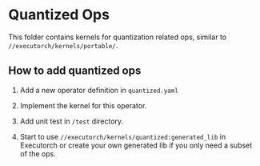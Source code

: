 # Quantized Ops

This folder contains kernels for quantization related ops, similar to `//executorch/kernels/portable/`.

## How to add quantized ops

1. Add a new operator definition in `quantized.yaml`

2. Implement the kernel for this operator.
3. Add unit test in `/test` directory.
4. Start to use `//executorch/kernels/quantized:generated_lib` in Executorch or
    create your own generated lib if you only need a subset of the ops.
